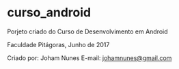 # curso_android
Porjeto criado do Curso de Desenvolvimento em Android

Faculdade Pitágoras, Junho de 2017

Criado por: Joham Nunes
E-mail: johamnunes@gmail.com
